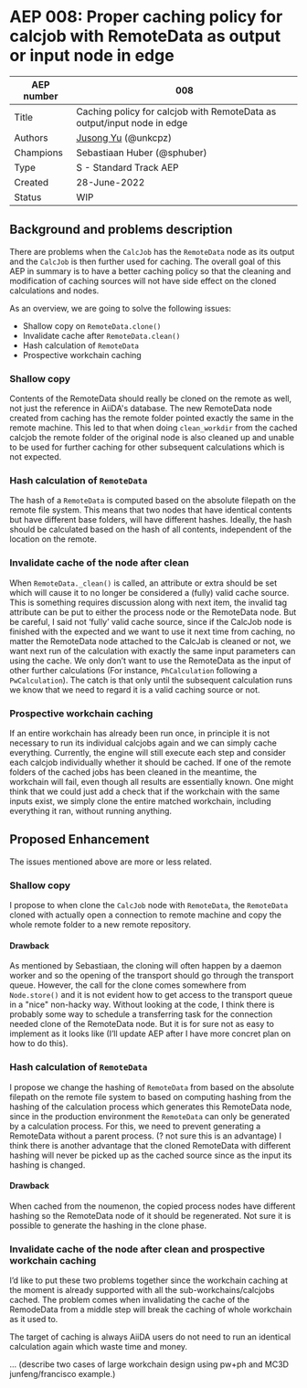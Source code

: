 # AEP 008: Proper caching policy for calcjob with RemoteData as output or input node in edge

| AEP number | 008                                                                    |
|------------|------------------------------------------------------------------------|
| Title      | Caching policy for calcjob with RemoteData as output/input node in edge|
| Authors    | [Jusong Yu](mailto:jusong.yu@epfl.ch) (@unkcpz)                        |
| Champions  | Sebastiaan Huber (@sphuber)                                            |
| Type       | S - Standard Track AEP                                                 |
| Created    | 28-June-2022                                                           |
| Status     | WIP                                                                    |

## Background and problems description
There are problems when the `CalcJob` has the `RemoteData` node as its output and the `CalcJob` is then further used for caching. 
The overall goal of this AEP in summary is to have a better caching policy so that the cleaning and modification of caching sources will not have side effect on the cloned calculations and nodes.

As an overview, we are going to solve the following issues:

- Shallow copy on `RemoteData.clone()`
- Invalidate cache after `RemoteData.clean()`
- Hash calculation of `RemoteData`
- Prospective workchain caching

### Shallow copy
Contents of the RemoteData should really be cloned on the remote as well, not just the reference in AiiDA's database.
The new RemoteData node created from caching has the remote folder pointed exactly the same in the remote machine.
This led to that when doing `clean_workdir` from the cached calcjob the remote folder of the original node is also cleaned up and unable to be used for further caching for other subsequent calculations which is not expected.

### Hash calculation of `RemoteData`
The hash of a `RemoteData` is computed based on the absolute filepath on the remote file system. 
This means that two nodes that have identical contents but have different base folders, will have different hashes. 
Ideally, the hash should be calculated based on the hash of all contents, independent of the location on the remote.

### Invalidate cache of the node after clean
When `RemoteData._clean()` is called, an attribute or extra should be set which will cause it to no longer be considered a (fully) valid cache source.
This is something requires discussion along with next item, the invalid tag attribute can be put to either the process node or the RemoteData node. 
But be careful, I said not ‘fully’ valid cache source, since if the CalcJob node is finished with the expected and we want to use it next time from caching, no matter the RemoteData node attached to the CalcJab is cleaned or not, we want next run of the calculation with exactly the same input parameters can using the cache. 
We only don’t want to use the RemoteData as the input of other further calculations (For instance, `PhCalculation` following a `PwCalculation`). 
The catch is that only until the subsequent calculation runs we know that we need to regard it is a valid caching source or not. 

### Prospective workchain caching
If an entire workchain has already been run once, in principle it is not necessary to run its individual calcjobs again and we can simply cache everything. 
Currently, the engine will still execute each step and consider each calcjob individually whether it should be cached. 
If one of the remote folders of the cached jobs has been cleaned in the meantime, the workchain will fail, even though all results are essentially known. 
One might think that we could just add a check that if the workchain with the same inputs exist, we simply clone the entire matched workchain, including everything it ran, without running anything.


## Proposed Enhancement 
The issues mentioned above are more or less related. 

### Shallow copy
I propose to when clone the `CalcJob` node with `RemoteData`, the `RemoteData` cloned with actually open a connection to remote machine and copy the whole remote folder to a new remote repository. 

#### Drawback
As mentioned by Sebastiaan, the cloning will often happen by a daemon worker and so the opening of the transport should go through the transport queue. However, the call for the clone comes somewhere from `Node.store()` and it is not evident how to get access to the transport queue in a "nice" non-hacky way. 
Without looking at the code, I think there is probably some way to schedule a transferring task for the connection needed clone of the RemoteData node. But it is for sure not as easy to implement as it looks like (I’ll update AEP after I have more concret plan on how to do this). 

### Hash calculation of `RemoteData`
I propose we change the hashing of `RemoteData` from based on the absolute filepath on the remote file system to based on computing hashing from the hashing of the calculation process which generates this RemoteData node, since in the production environment the `RemoteData` can only be generated by a calculation process.
For this, we need to prevent generating a RemoteData without a parent process.
(? not sure this is an advantage) I think there is another advantage that the cloned RemoteData with different hashing will never be picked up as the cached source since as the input its hashing is changed.

#### Drawback
When cached from the noumenon, the copied process nodes have different hashing so the RemoteData node of it should be regenerated. 
Not sure it is possible to generate the hashing in the clone phase. 

### Invalidate cache of the node after clean and prospective workchain caching
I’d like to put these two problems together since the workchain caching at the moment is already supported with all the sub-workchains/calcjobs cached. 
The problem comes when invalidating the cache of the RemodeData from a middle step will break the caching of whole workchain as it used to. 

The target of caching is always AiiDA users do not need to run an identical calculation again which waste time and money. 

… (describe two cases of large workchain design using pw+ph and MC3D junfeng/francisco example.)




